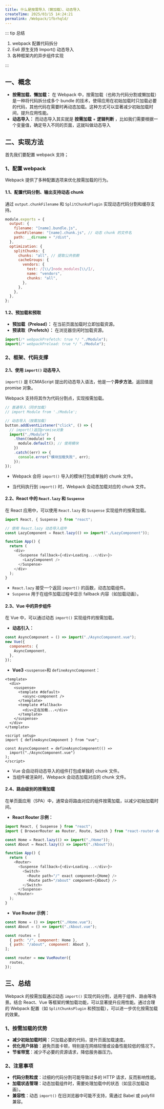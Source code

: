 ```yaml
---
title: 什么是按需导入（懒加载）、动态导入
createTime: 2025/03/15 14:24:21
permalink: /Webpack/1fbrhqld/
---
```


::: tip 总结

1. webpack 配置代码拆分
2. Es6 原生支持 Import() 动态导入
3. 各种框架内的异步组件实现

:::

## 一、概念

- **按需加载、懒加载：** 在 Webpack 中，按需加载（也称为代码分割或懒加载）是一种将代码拆分成多个 bundle 的技术，使得应用在初始加载时只加载必要的代码，其他代码在需要时再动态加载。这种方式可以显著减少初始加载时间，提升应用性能。
- **动态导入：** 而动态导入其实就是 **按需加载** + **逻辑判断** ，比如我们需要根据一个变量值，确定导入不同的页面，这就叫做动态导入

## 二、实现方法

首先我们要配置 webpack 支持；

### 1、配置 webpack

Webpack 提供了多种配置选项来优化按需加载的行为。

#### 1.1、配置代码分割、输出支持动态 chunk

通过 `output.chunkFilename` 和 `SplitChunksPlugin` 实现动态代码分割和缓存支持。

```javascript
module.exports = {
  output: {
    filename: "[name].bundle.js",
    chunkFilename: "[name].chunk.js", // 动态 chunk 的文件名
    path: __dirname + "/dist",
  },
  optimization: {
    splitChunks: {
      chunks: "all", // 提取公共依赖
      cacheGroups: {
        vendors: {
          test: /[\\/]node_modules[\\/]/,
          name: "vendors",
          chunks: "all",
        },
      },
    },
  },
};
```

#### 1.2、预加载和预取

- **预加载（Preload）：** 在当前页面加载时立即加载资源。
- **预读取（Prefetch）：** 在浏览器空闲时加载资源。

```javascript
import(/* webpackPrefetch: true */ "./Module");
import(/* webpackPreload: true */ "./Module");
```

### 2、框架、代码支撑

#### 2.1、使用 `import()` 动态导入

`import()` 是 ECMAScript 提出的动态导入语法，他是一个**异步方法**，返回值是 promise 对象。

Webpack 支持将其作为代码分割点，实现按需加载。

```javascript
// 普通导入（同步加载）
// import Module from './Module';

// 动态导入（按需加载）
button.addEventListener("click", () => {
  // import()返回promise对象
  import("./Module")
    .then((module) => {
      module.default(); // 使用模块
    })
    .catch((err) => {
      console.error("模块加载失败", err);
    });
});
```

- Webpack 会将 `import()` 导入的模块打包成单独的 chunk 文件。

- 当代码执行到 `import()` 时，Webpack 会动态加载对应的 chunk 文件。

#### 2.2、React 中的 `React.lazy` 和 `Suspense`

在 React 应用中，可以使用 `React.lazy` 和 `Suspense` 实现组件的按需加载。

```javascript
import React, { Suspense } from "react";

// 使用 React.lazy 动态导入组件
const LazyComponent = React.lazy(() => import("./LazyComponent"));

function App() {
  return (
    <div>
      <Suspense fallback={<div>Loading...</div>}>
        <LazyComponent />
      </Suspense>
    </div>
  );
}
```

- `React.lazy` 接受一个返回 `import()` 的函数，动态加载组件。
- `Suspense` 用于在组件加载过程中显示 fallback 内容（如加载动画）。

#### 2.3、Vue 中的异步组件

在 Vue 中，可以通过动态 `import()` 实现组件的按需加载。

- **动态引入：**

```javascript
const AsyncComponent = () => import("./AsyncComponent.vue");
new Vue({
  components: {
    AsyncComponent,
  },
});
```

- **Vue3** `<suspense>`和 `defineAsyncComponent`：

```vue
<template>
  <div>
    <suspense>
      <template #default>
        <async-component />
      </template>
      <template #fallback>
        <div>正在加载...</div>
      </template>
    </suspense>
  </div>
</template>

<script setup>
import { defineAsyncComponent } from "vue";

const AsyncComponent = defineAsyncComponent(() =>
  import("./AsyncComponent.vue")
);
</script>
```

- Vue 会自动将动态导入的组件打包成单独的 chunk 文件。
- 当组件被渲染时，Webpack 会动态加载对应的 chunk 文件。

#### 2.4、路由级别的按需加载

在单页面应用（SPA）中，通常会将路由对应的组件按需加载，以减少初始加载时间。

- **React Router 示例：**

```javascript
import React, { Suspense } from "react";
import { BrowserRouter as Router, Route, Switch } from "react-router-dom";

const Home = React.lazy(() => import("./Home"));
const About = React.lazy(() => import("./About"));

function App() {
  return (
    <Router>
      <Suspense fallback={<div>Loading...</div>}>
        <Switch>
          <Route path="/" exact component={Home} />
          <Route path="/about" component={About} />
        </Switch>
      </Suspense>
    </Router>
  );
}
```

- **Vue Router 示例：**

```javascript
const Home = () => import("./Home.vue");
const About = () => import("./About.vue");

const routes = [
  { path: "/", component: Home },
  { path: "/about", component: About },
];

const router = new VueRouter({
  routes,
});
```

## 三、总结

Webpack 的按需加载通过动态 `import()` 实现代码分割，适用于组件、路由等场景。结合 React、Vue 等框架的懒加载功能，可以显著提升应用性能。通过合理的 Webpack 配置（如 `SplitChunksPlugin` 和预加载），可以进一步优化按需加载的效果。

### 1、按需加载的优势

- **减少初始加载时间**：只加载必要的代码，提升页面加载速度。
- **优化用户体验**：避免页面卡顿，特别是在网络较慢或设备性能较低的情况下。
- **节省带宽**：减少不必要的资源请求，降低服务器压力。

### 2、注意事项

- **代码分割粒度**：过细的代码分割可能导致过多的 HTTP 请求，反而影响性能。
- **加载状态管理**：动态加载组件时，需要处理加载中的状态（如显示加载动画）。
- **兼容性**：动态 `import()` 在旧浏览器中可能不支持，需通过 Babel 或 polyfill 兼容。
